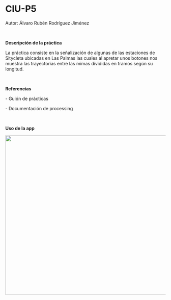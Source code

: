 # CIU-P5

Autor: Álvaro Rubén Rodríguez Jiménez

<br>

<p><b>Descripción de la práctica</b></p>

<p>La práctica consiste en la señalización de algunas de las estaciones de Sitycleta ubicadas en Las Palmas las cuales al apretar unos botones nos muestra las trayectorias entre las mimas divididas en tramos según su longitud.</p>

<br>

<p><b>Referencias</b></p>

<p>- Guión de prácticas</p>
<p>- Documentación de processing</p>

<br>

<p><b>Uso de la app</b></p>
<p align="center">
  <img width="750" height="500" src="https://user-images.githubusercontent.com/72138269/156951462-8b90bef8-a31b-459f-b1f4-21c34cb6bb08.gif">
</p>

